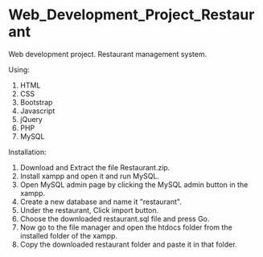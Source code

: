 # Web_Development_Project_Restaurant
Web development project. Restaurant management system. 

Using:
  1. HTML
  2. CSS
  3. Bootstrap
  4. Javascript
  5. jQuery
  6. PHP
  7. MySQL

Installation:
  1. Download and Extract the file Restaurant.zip.
  2. Install xampp and open it and run MySQL.
  3. Open MySQL admin page by clicking the MySQL admin button in the xampp.
  4. Create a new database and name it "restaurant".
  5. Under the restaurant, Click import button.
  6. Choose the downloaded restaurant.sql file and press Go.
  7. Now go to the file manager and open the htdocs folder from the installed folder of the xampp.
  8. Copy the downloaded restaurant folder and paste it in that folder.

